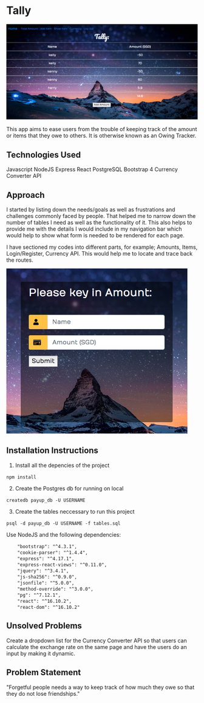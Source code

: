 # Tally

![Tally](./images/showtransaction.png)

This app aims to ease users from the trouble of keeping track of the amount or items that they owe to others. It is otherwise known as an Owing Tracker.


## Technologies Used

Javascript
NodeJS
Express
React
PostgreSQL
Bootstrap 4
Currency Converter API

## Approach

I started by listing down the needs/goals as well as frustrations and challenges commonly faced by people. That helped me to narrow down the number of tables I need as well as the functionality of it. This also helps to provide me with the details I would include in my navigation bar which would help to show what form is needed to be rendered for each page. 

I have sectioned my codes into different parts, for example; Amounts, Items, Login/Register, Currency API. This would help me to locate and trace back the routes.

![Add](./images/addtransactionsmall.png)

## Installation Instructions

1. Install all the depencies of the project
```
npm install
```
2. Create the Postgres db for running on local
```
createdb payup_db -U USERNAME
```
3. Create the tables neccessary to run this project
```
psql -d payup_db -U USERNAME -f tables.sql
```
Use NodeJS and the following dependencies: 
```
    "bootstrap": "^4.3.1",
    "cookie-parser": "^1.4.4",
    "express": "^4.17.1",
    "express-react-views": "^0.11.0",
    "jquery": "^3.4.1",
    "js-sha256": "^0.9.0",
    "jsonfile": "^5.0.0",
    "method-override": "^3.0.0",
    "pg": "^7.12.1",
    "react": "^16.10.2",
    "react-dom": "^16.10.2"
```

## Unsolved Problems

Create a dropdown list for the Currency Converter API so that users can calculate the exchange rate on the same page and have the users do an input by making it dynamic.

## Problem Statement 

"Forgetful people needs a way to keep track of how much they owe so that they do not lose friendships."